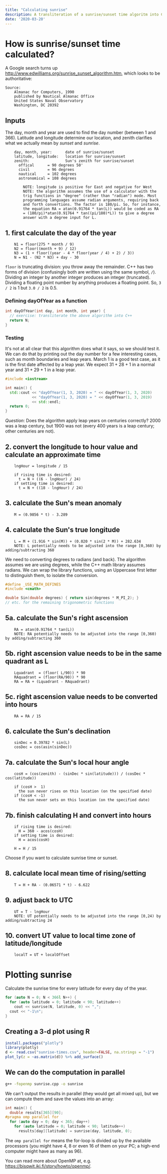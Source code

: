 ```yaml
---
title: "Calculating sunrise"
description: A transliteration of a sunrise/sunset time algoritm into C++
date: '2020-03-20'
---
```


# How is sunrise/sunset time calculated?

A Google search turns up
http://www.edwilliams.org/sunrise_sunset_algorithm.htm, which looks to
be authoritative:

```
Source:
	Almanac for Computers, 1990
	published by Nautical Almanac Office
	United States Naval Observatory
	Washington, DC 20392
```

## Inputs

The day, month and year are used to find the day number (between 1 and
366). Latitude and longitude determine our location, and zenith
clarifies what we actually mean by _sunset_ and _sunrise_.

```
	day, month, year:      date of sunrise/sunset
	latitude, longitude:   location for sunrise/sunset
	zenith:                Sun's zenith for sunrise/sunset
	  offical      = 90 degrees 50'
	  civil        = 96 degrees
	  nautical     = 102 degrees
	  astronomical = 108 degrees
	
        NOTE: longitude is positive for East and negative for West
        NOTE: the algorithm assumes the use of a calculator with the
        trig functions in "degree" (rather than "radian") mode. Most
        programming languages assume radian arguments, requiring back
        and forth convertions. The factor is 180/pi. So, for instance,
        the equation RA = atan(0.91764 * tan(L)) would be coded as RA
        = (180/pi)*atan(0.91764 * tan((pi/180)*L)) to give a degree
        answer with a degree input for L.
```

## 1. first calculate the day of the year

```
	N1 = floor(275 * month / 9)
	N2 = floor((month + 9) / 12)
	N3 = (1 + floor((year - 4 * floor(year / 4) + 2) / 3))
	N = N1 - (N2 * N3) + day - 30
```

`floor` is truncating division: you throw away the remainder. C++ has
two forms of division (confusingly both are written using the same
symbol, `/`). Dividing an integer by another integer produces an
integer (truncated). Dividing a floating point number by anything
produces a floating point. So, `3 / 2` is 1 but `3.0 / 2` is 0.5.

### Defining dayOfYear as a function

```cpp
int dayOfYear(int day, int month, int year) {
  // exercise: transliterate the above algorithm into C++
  return N;
}
```

### Testing

It's not at all clear that this algorithm does what it says, so we
should test it. We can do that by printing out the day number for a
few interesting cases, such as month boundaries and leap years. March
1 is a good test case, as it is the first date affected by a leap
year. We expect $31 + 28 + 1$ in a normal year and $31 + 29 + 1$ in a
leap year.

```cpp
#include <iostream>

int main() {
  std::cout << "dayOfYear(1, 3, 2020) = " << dayOfYear(1, 3, 2020)
            << "dayOfYear(1, 3, 2020) = " << dayOfYear(1, 3, 2019)
			<< std::endl;
  return 0;
}
```

*Question*: Does the algorithm apply leap years on centuries correctly?
2000 was a leap century, but 1900 was not (every 400 years is a leap
century; other centuries are not).

## 2. convert the longitude to hour value and calculate an approximate time

```
	lngHour = longitude / 15
	
	if rising time is desired:
	  t = N + ((6 - lngHour) / 24)
	if setting time is desired:
	  t = N + ((18 - lngHour) / 24)
```

## 3. calculate the Sun's mean anomaly

```
	M = (0.9856 * t) - 3.289
```

## 4. calculate the Sun's true longitude

```
	L = M + (1.916 * sin(M)) + (0.020 * sin(2 * M)) + 282.634
	NOTE: L potentially needs to be adjusted into the range [0,360) by adding/subtracting 360
```

We need to converting degrees to radians (and back). The algorithm
assumes we are using degrees, while the C++ math library assumes
radians. We can wrap the library functions, using an Uppercase first
letter to distinguish them, to isolate the conversion.

```cpp
#define _USE_MATH_DEFINES
#include <cmath>

double Sin(double degrees) { return sin(degrees * M_PI_2); }
// etc. for the remaining trigonometric functions
```

## 5a. calculate the Sun's right ascension

```
	RA = atan(0.91764 * tan(L))
	NOTE: RA potentially needs to be adjusted into the range [0,360) by adding/subtracting 360
```

## 5b. right ascension value needs to be in the same quadrant as L

```
	Lquadrant  = (floor( L/90)) * 90
	RAquadrant = (floor(RA/90)) * 90
	RA = RA + (Lquadrant - RAquadrant)
```

## 5c. right ascension value needs to be converted into hours

```
	RA = RA / 15
```

## 6. calculate the Sun's declination

```
	sinDec = 0.39782 * sin(L)
	cosDec = cos(asin(sinDec))
```

## 7a. calculate the Sun's local hour angle

```
	cosH = (cos(zenith) - (sinDec * sin(latitude))) / (cosDec * cos(latitude))
	
	if (cosH >  1) 
	  the sun never rises on this location (on the specified date)
	if (cosH < -1)
	  the sun never sets on this location (on the specified date)
```

## 7b. finish calculating H and convert into hours

```
	if rising time is desired:
	  H = 360 - acos(cosH)
	if setting time is desired:
	  H = acos(cosH)
	
	H = H / 15
```
Choose if you want to calculate sunrise time or sunset.
	

## 8. calculate local mean time of rising/setting

```
	T = H + RA - (0.06571 * t) - 6.622
```

## 9. adjust back to UTC

```
	UT = T - lngHour
	NOTE: UT potentially needs to be adjusted into the range [0,24) by adding/subtracting 24
```

## 10. convert UT value to local time zone of latitude/longitude

```
	localT = UT + localOffset
```

# Plotting sunrise

Calculate the sunrise time for every latitude for every day of the year.
```cpp
for (auto N = 0; N < 366l N++) {
  for (auto latitude = 0; latitude < 90; latitude++)
    cout << sunrise(N, latitude, 0) << ",";
  cout << "-1\n";
}
```

## Creating a 3-d plot using R

```R
install.packages("plotly")
library(plotly)
d <- read.csv("sunrise-times.csv", header=FALSE, na.strings = "-1")
plot_ly(z = ~as.matrix(d)) %>% add_surface()
```

## We can do the computation in parallel

```bash
g++ -fopenmp sunrise.cpp -o sunrise
```

We can't output the results in parallel (they would get all mixed up),
but we can compute them and save the values into an array:

```cpp
int main() {
  double results[365][90];
#pragma omp parallel for
  for (auto day = 0; day < 365; day++)
    for (auto latitude = 0; latitude < 90; latitude++)
      results[day][latitude] = sunrise(day, latitude, 0);
```

The `omp parallel for` means the for-loop is divided up by the
available processors (you might have 4, 8 or even 16 of them on your
PC; a high-end computer might have as many as 96).

You can read more about OpenMP at, e.g. https://bisqwit.iki.fi/story/howto/openmp/.
